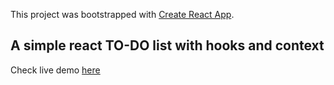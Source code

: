 This project was bootstrapped with [Create React App](https://github.com/facebook/create-react-app).

## A simple react TO-DO list with hooks and context

Check live demo [here](https://todokit.netlify.com/)
